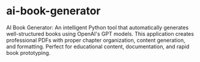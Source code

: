 # ai-book-generator
AI Book Generator: An intelligent Python tool that automatically generates well-structured books using OpenAI's GPT models. This application creates professional PDFs with proper chapter organization, content generation, and formatting. Perfect for educational content, documentation, and rapid book prototyping.  
